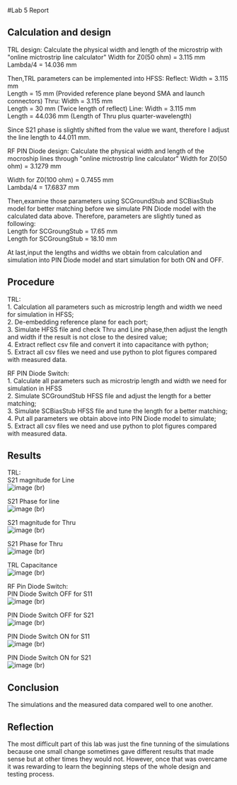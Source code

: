 #Lab 5 Report

## Calculation and design

TRL design:
Calculate the physical width and length of the microstrip with "online mictrostrip line calculator"
Width for Z0(50 ohm) = 3.115 mm <br>
Lambda/4 = 14.036 mm <br>

Then,TRL parameters can be implemented into HFSS:
Reflect: Width = 3.115 mm	
         Length = 15 mm (Provided reference plane beyond SMA and launch connectors)
Thru: Width = 3.115 mm	
      Length = 30 mm (Twice length of reflect)
Line: Width = 3.115 mm	
      Length = 44.036 mm (Length of Thru plus quarter-wavelength)

Since S21 phase is slightly shifted from the value we want, therefore I adjust the line length to 44.011 mm.

RF PIN Diode design:
Calculate the physical width and length of the mocroship lines through "online mictrostrip line calculator"
Width for Z0(50 ohm) = 3.1279 mm <br>

Width for Z0(100 ohm) = 0.7455 mm <br>
Lambda/4 = 17.6837 mm <br>

Then,examine those parameters using SCGroundStub and SCBiasStub model for better matching before we simulate PIN Diode model with the calculated data above. Therefore, parameters are slightly tuned as following:<br>
Length for SCGroungStub = 17.65 mm <br>
Length for SCGroungStub = 18.10 mm <br>

At last,input the lengths and widths we obtain from calculation and simulation into PIN Diode model and start simulation for both ON and OFF. <br>

## Procedure
TRL:<br>
	1. Calculation all parameters such as microstrip length and width  we need for simulation in HFSS; <br>
	2. De-embedding reference plane for each port; <br>
	3. Simulate HFSS file and check Thru and Line phase,then adjust the length and width if the result is not close to the desired value; <br>
	4. Extract reflect csv file and convert it into capacitance with python; <br>
	5. Extract all csv files we need and use python to plot figures compared with measured data. <br>

RF PIN Diode Switch:<br>
	1. Calculate all parameters such as microstrip length and width we need for simulation in HFSS <br>
	2. Simulate SCGroundStub HFSS file and adjust the length for a better matching; <br>
	3. Simulate SCBiasStub HFSS file and tune the length for a better matching; <br>
	4. Put all parameters we obtain above into PIN Diode model to simulate; <br>
	5. Extract all csv files we need and use python to plot figures compared with measured data. <br>

## Results 

TRL:<br>
S21 magnitude for Line<br>
![image](https://github.com/CourseReps/ECEN452-Spring2016/blob/master/Students/ZhongChen/Lab5/S21_dB_line.png) (br)

S21 Phase for line <br>
![image](https://github.com/CourseReps/ECEN452-Spring2016/blob/master/Students/ZhongChen/Lab5/S21_Phase_line.png) (br)

S21 magnitude for Thru<br>
![image](https://github.com/CourseReps/ECEN452-Spring2016/blob/master/Students/ZhongChen/Lab5/S21_dB_Thru.png) (br)

S21 Phase for Thru<br>
![image](https://github.com/CourseReps/ECEN452-Spring2016/blob/master/Students/ZhongChen/Lab5/S21_Phase_Thru.png) (br)

TRL Capacitance <br>
![image](https://github.com/CourseReps/ECEN452-Spring2016/blob/master/Students/ZhongChen/Lab5/TRL_Capacitance.png) (br)

RF Pin Diode Switch: <br>
PIN Diode Switch OFF for S11<br>
![image](https://github.com/CourseReps/ECEN452-Spring2016/blob/master/Students/ZhongChen/Lab5/PIN_Diode_OFF_S11.png) (br)

PIN Diode Switch OFF for S21<br>
![image](https://github.com/CourseReps/ECEN452-Spring2016/blob/master/Students/ZhongChen/Lab5/PIN_Diode_OFF_S21.png) (br)

PIN Diode Switch ON for S11<br>
![image](https://github.com/CourseReps/ECEN452-Spring2016/blob/master/Students/ZhongChen/Lab5/PIN_Diode_ON_S11.png) (br)

PIN Diode Switch ON for S21<br>
![image](https://github.com/CourseReps/ECEN452-Spring2016/blob/master/Students/ZhongChen/Lab5/PIN_Diode_ON_S21.png) (br)

## Conclusion
The simulations and the measured data compared well to one another.   

## Reflection
The most difficult part of this lab was just the fine tunning of the simulations because one small change sometimes gave different results that made sense but at other times they would not. However, once that was overcame it was rewarding to learn the beginning steps of the whole design and testing process.

